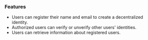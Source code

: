 ### Features
- Users can register their name and email to create a decentralized identity.
- Authorized users can verify or unverify other users' identities.
- Users can retrieve information about registered users.
